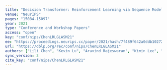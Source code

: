 ```yaml
---
title: "Decision Transformer: Reinforcement Learning via Sequence Modeling."
venue: "NeurIPS"
pages: "15084-15097"
year: 2021
type: "Conference and Workshop Papers"
access: "open"
key: "conf/nips/ChenLRLGLASM21"
ee: "https://proceedings.neurips.cc/paper/2021/hash/7f489f642a0ddb10272b5c31057f0663-Abstract.html"
url: "https://dblp.org/rec/conf/nips/ChenLRLGLASM21"
authors: ["Lili Chen", "Kevin Lu", "Aravind Rajeswaran", "Kimin Lee", "Aditya Grover", "Michael Laskin", "Pieter Abbeel", "Aravind Srinivas", "Igor Mordatch"]
sync_version: 3
cite_key: "conf/nips/ChenLRLGLASM21"
---
```

